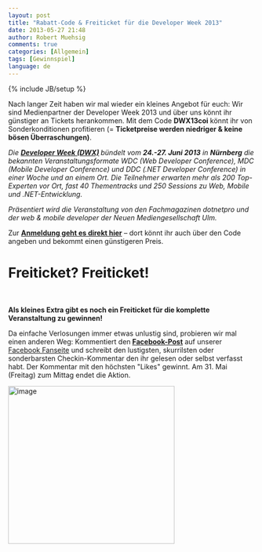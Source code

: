 ```yaml
---
layout: post
title: "Rabatt-Code & Freiticket für die Developer Week 2013"
date: 2013-05-27 21:48
author: Robert Muehsig
comments: true
categories: [Allgemein]
tags: [Gewinnspiel]
language: de
---
```

{% include JB/setup %}
<p>Nach langer Zeit haben wir mal wieder ein kleines Angebot für euch: Wir sind Medienpartner der Developer Week 2013 und über uns könnt ihr günstiger an Tickets herankommen. Mit dem Code <b>DWX13coi</b> könnt ihr von Sonderkonditionen profitieren (= <strong>Ticketpreise werden niedriger &amp; keine bösen Überraschungen)</strong>. </p> <p><em>Die <a href="http://www.developer-week.de"><strong>Developer Week (DWX)</strong></a><strong> </strong>bündelt vom <strong>24.-27. Juni 2013</strong> in <strong>Nürnberg</strong> die bekannten Veranstaltungsformate WDC (Web Developer Conference), MDC (Mobile Developer Conference) und DDC (.NET Developer Conference) in einer Woche und an einem Ort. Die Teilnehmer erwarten mehr als 200 Top-Experten vor Ort, fast 40 Thementracks und 250 Sessions zu Web, Mobile und .NET-Entwicklung. </em> <p><em>Präsentiert wird die Veranstaltung von den Fachmagazinen dotnetpro und der web &amp; mobile developer der Neuen Mediengesellschaft Ulm.</em> <p>Zur <strong><a href="http://www.developer-week.de/Anmeldung/Anmeldung-2013">Anmeldung geht es direkt hier</a></strong> – dort könnt ihr auch über den Code angeben und bekommt einen günstigeren Preis. <h2></h2> <h1>Freiticket? Freiticket! </h1> <p><strong></strong>&nbsp;</p> <p><strong>Als kleines Extra gibt es noch ein Freiticket für die komplette Veranstaltung zu gewinnen!</strong></p> <p>Da einfache Verlosungen immer etwas unlustig sind, probieren wir mal einen anderen Weg: Kommentiert den<strong> </strong><a href="https://www.facebook.com/CodeInsideBlog/posts/604959489522181"><strong>Facebook-Post</strong></a> auf unserer <a href="https://www.facebook.com/CodeInsideBlog/">Facebook Fanseite</a> und schreibt den lustigsten, skurrilsten oder sonderbarsten Checkin-Kommentar den ihr gelesen oder selbst verfasst habt. Der Kommentar mit den höchsten "Likes" gewinnt. Am 31. Mai (Freitag) zum Mittag endet die Aktion.</p> <p><a href="https://www.facebook.com/CodeInsideBlog/posts/604959489522181"><img title="image" style="border-top: 0px; border-right: 0px; border-bottom: 0px; border-left: 0px; display: inline" border="0" alt="image" src="{{BASE_PATH}}/assets/wp-images-de/image1842.png" width="339" height="322"></a></p>
